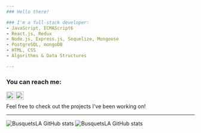```yaml
---
### Hello there!

### I'm a full-stack developer:
- JavaScript, ECMAScript6
- React.js, Redux
- Node.js, Express.js, Sequelize, Mongoose
- PostgreSQL, mongoDB
- HTML, CSS
- Algorithms & Data Structures

---
```


### You can reach me:
[<img align="left" alt="BusquetsLA | LinkedIn" width="22px" src="https://cdn.jsdelivr.net/npm/simple-icons@v3/icons/linkedin.svg" />][linkedin]
[<img align="left" alt="BusquetsLA | Gmail" width="22px" src="https://cdn.jsdelivr.net/npm/simple-icons@3.13.0/icons/gmail.svg" />][gmail]
<br />

Feel free to check out the projects I've been working on!

---

<a>
  <img align="justify" alt='BusquetsLA GitHub stats' src="https://github-readme-stats.vercel.app/api?username=BusquetsLA&count_private=true&show_icons=true&theme=github_dark" />
</a>
<a>
  <img align="justify" alt='BusquetsLA GitHub stats' src="https://github-readme-stats.vercel.app/api/top-langs/?username=BusquetsLA&count_private=true&langs_count=10&layout=compact&theme=github_dark" />
</a>


[linkedin]: https://www.linkedin.com/in/busquets-lautaro-agustin/
[gmail]: mailto:busquetsla@gmail.com

<!--
**BusquetsLA/BusquetsLA** is a ✨ _special_ ✨ repository because its `README.md` (this file) appears on your GitHub profile.
Si estás leyendo ésto contratame ;)
If you're reading this hire me ;)
<img alingn='left' alt='BusquetsLA GitHub stats' src='https://github-readme-stats.vercel.app/api?username=BusquetsLA&count_private=true&show_icons=true&theme=github_dark' />
<img alingn='left' alt='BusquetsLA GitHub stats' src='https://github-readme-stats.vercel.app/api/top-langs/?username=BusquetsLA&layout=compact&theme=github_dark' />
-->
